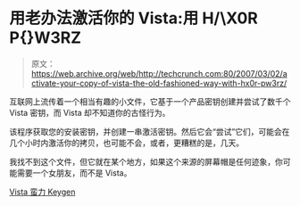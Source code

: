 # 用老办法激活你的 Vista:用 H/\X0R P{}W3RZ 

> 原文：<https://web.archive.org/web/http://techcrunch.com:80/2007/03/02/activate-your-copy-of-vista-the-old-fashioned-way-with-hx0r-pw3rz/>

互联网上流传着一个相当有趣的小文件，它基于一个产品密钥创建并尝试了数千个 Vista 密钥，而 Vista 却不知道你的古怪行为。

该程序获取您的安装密钥，并创建一串激活密钥。然后它会“尝试”它们，可能会在几个小时内激活你的拷贝，也可能不会，或者，更糟糕的是，几天。

我找不到这个文件，但它就在某个地方，如果这个来源的屏幕帽是任何迹象，你可能需要一个女朋友，而不是 Vista。

[Vista 蛮力 Keygen](https://web.archive.org/web/20131216042625/http://keznews.com/2431_Vista_Brute_Force_Keygen)